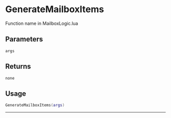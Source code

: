 # GenerateMailboxItems
Function name in MailboxLogic.lua
## Parameters
`args`
## Returns
`none`
## Usage
```lua
GenerateMailboxItems(args)
```
---
